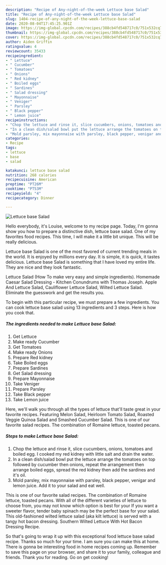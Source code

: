 ```yaml
---
description: "Recipe of Any-night-of-the-week Lettuce base Salad"
title: "Recipe of Any-night-of-the-week Lettuce base Salad"
slug: 1404-recipe-of-any-night-of-the-week-lettuce-base-salad
date: 2020-08-04T17:45:25.901Z
image: https://img-global.cpcdn.com/recipes/388cb4fd548717c0/751x532cq70/lettuce-base-salad-recipe-main-photo.jpg
thumbnail: https://img-global.cpcdn.com/recipes/388cb4fd548717c0/751x532cq70/lettuce-base-salad-recipe-main-photo.jpg
cover: https://img-global.cpcdn.com/recipes/388cb4fd548717c0/751x532cq70/lettuce-base-salad-recipe-main-photo.jpg
author: Aiden Griffin
ratingvalue: 4
reviewcount: 35433
recipeingredient:
- " Lettuce"
- " Cucumber"
- " Tomatoes"
- " Onions"
- " Red kidney"
- " Boiled eggs"
- " Sardines"
- " Salad dressing"
- " Mayonnaise"
- " Veniger"
- " Parsley"
- " Black pepper"
- " Lemon juice"
recipeinstructions:
- "Chop the lettuce and rinse it, slice cucumbers, onions, tomatoes and boiled egg. I cooked my red kidney with little salt and drain the water."
- "In a clean dish/salad bowl put the lettuce arrange the tomatoes on top followed by cucumber then onions, repeat the arrangement then arrange boiled eggs, spread the red kidney then add the sardines and it&#39;s oil."
- "Mold parsley, mix mayonnaise with parsley, black pepper, venigar and lemon juice. Add it to your salad and eat well."
categories:
- Recipe
tags:
- lettuce
- base
- salad

katakunci: lettuce base salad 
nutrition: 268 calories
recipecuisine: American
preptime: "PT26M"
cooktime: "PT53M"
recipeyield: "4"
recipecategory: Dinner

---
```



![Lettuce base Salad](https://img-global.cpcdn.com/recipes/388cb4fd548717c0/751x532cq70/lettuce-base-salad-recipe-main-photo.jpg)

Hello everybody, it's Louise, welcome to my recipe page. Today, I'm gonna show you how to prepare a distinctive dish, lettuce base salad. One of my favorites food recipes. This time, I will make it a little bit unique. This will be really delicious.

Lettuce base Salad is one of the most favored of current trending meals in the world. It is enjoyed by millions every day. It is simple, it is quick, it tastes delicious. Lettuce base Salad is something that I have loved my entire life. They are nice and they look fantastic.

Lettuce Salad (How To make very easy and simple ingredients). Homemade Caesar Salad Dressing - Kitchen Conundrums with Thomas Joseph. Apple And Lettuce Salad, Cauliflower Lettuce Salad, Wilted Lettuce Salad. Eliminate the guesswork and get the results you.


To begin with this particular recipe, we must prepare a few ingredients. You can cook lettuce base salad using 13 ingredients and 3 steps. Here is how you cook that.

<!--inarticleads1-->

##### The ingredients needed to make Lettuce base Salad:

1. Get  Lettuce
1. Make ready  Cucumber
1. Get  Tomatoes
1. Make ready  Onions
1. Prepare  Red kidney
1. Take  Boiled eggs
1. Prepare  Sardines
1. Get  Salad dressing
1. Prepare  Mayonnaise
1. Take  Veniger
1. Prepare  Parsley
1. Take  Black pepper
1. Take  Lemon juice


Here, we&#39;ll walk you through all the types of lettuce that&#39;ll taste great in your favorite recipes. Featuring Melon Salad, Heirloom Tomato Salad, Roasted Veggie Quinoa Salad and Smashed Cucumber Salad. This is one of our favorite salad recipes. The combination of Romaine lettuce, toasted pecans. 

<!--inarticleads2-->

##### Steps to make Lettuce base Salad:

1. Chop the lettuce and rinse it, slice cucumbers, onions, tomatoes and boiled egg. I cooked my red kidney with little salt and drain the water.
1. In a clean dish/salad bowl put the lettuce arrange the tomatoes on top followed by cucumber then onions, repeat the arrangement then arrange boiled eggs, spread the red kidney then add the sardines and it&#39;s oil.
1. Mold parsley, mix mayonnaise with parsley, black pepper, venigar and lemon juice. Add it to your salad and eat well.


This is one of our favorite salad recipes. The combination of Romaine lettuce, toasted pecans. With all of the different varieties of lettuce to choose from, you may not know which option is best for your If you want a sweeter flavor, tender baby spinach may be the perfect base for your salad. This old-fashioned wilted lettuce salad (aka kilt lettuce) is served with a tangy hot bacon dressing. Southern Wilted Lettuce With Hot Bacon Dressing Recipe. 

So that's going to wrap it up with this exceptional food lettuce base salad recipe. Thanks so much for your time. I am sure you can make this at home. There is gonna be interesting food in home recipes coming up. Remember to save this page on your browser, and share it to your family, colleague and friends. Thank you for reading. Go on get cooking!
